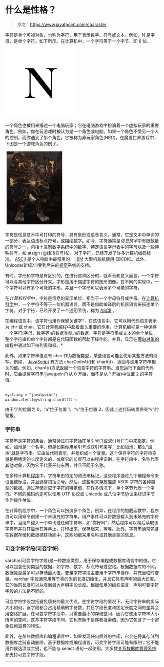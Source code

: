 # 什么是性格？

> 原文：<https://www.javatpoint.com/character>

字符是单个可视对象，也称为字符，用于表示数字、符号或文本。例如，N 是字母，是单个字符，如下所示。在计算机中，一个字符等于一个字节，即 8 位。

![What is character](img/5d9b23d7dcdc6903c7b9f173080dfa97.png)

一个角色也被用来描述一个电脑玩家；它在电脑游戏中扮演着一个虚拟玩家的重要角色。例如，你在玩游戏时被认为是一个角色或电脑。如果一个角色不受另一个人的控制，而你遇到了那个角色，它被称为非玩家角色(NPC)。在魔兽世界游戏中，下图是一个游戏角色的例子。

![What is character](img/f04ad4ca39cf33e225fb249c0a37ecca.png)

字符是信息技术中可打印的符号，具有象形或语音含义。通常，它是文本中单词的一部分，表达语法标点符号，或描绘数字。如今，字符通常是*信息技术*中有限数量的符号之一，包括十进制数字系统中的数字、特定语言字母表中的字母以及一些特殊符号，如 atsign (@)和&符号(&)。对于字符，已经开发了许多计算机编码标准。 [ASCII](https://www.javatpoint.com/ascii-full-form) 是个人电脑中最常用的， [IBM](https://www.javatpoint.com/ibm-full-form) 大型机系统使用 EBCDIC。此外，Unicode(新标准)受到后来的[视窗](https://www.javatpoint.com/windows)系统的支持。

有时，字形和字符是有区别的。在进行这种区分时，就声音和意义而言，一个字符可以与其他字符区分开来。字形是用于描述字符的图形图像。在不同的实现中，一个字符可以有多个可能的字形，并且一个字形可以表示多个可能的字符。

在*计算机科学*中，字符是信息的显示单位，相当于一个字母符号或字母。在[计算机科学](https://www.javatpoint.com/what-is-computer-science)中，一个字符不等于一位机器语言，而不是借助编译后的机器语言来描述单个字符。对于字符，已经开发了一个通用系统，称为 [ASCII](https://www.javatpoint.com/ascii) 。

在编程语言中，该字符也用作保留关键字*，在该语言中，它可以用代码语言表示为 chr 或 char。它在计算机编程中起着至关重要的作用，计算机编程是一种保存一个字符(字母、数字等)的数据类型。)的数据。字符是字符串或文本的单个单位，整个字符串和单个字符都是在代码函数的帮助下操作的。并且，显示在[面向对象的](https://www.javatpoint.com/java-oops-concepts)编程中通过如下拉列表和框。*

此外，如果字符串值没有 char 作为数据类型，某些语言可能会使用某些方法的缩写。例如， [JavaScript](https://www.javatpoint.com/javascript-tutorial) 有方法 charCodeAt()和 charAt()，返回与调用字符串相关的值。例如，charAt()方法返回一个包含字符的字符串。当您运行下面的代码时，它会提醒字符串“javatpoint”(从 0 开始，而不是从 1 开始)中位置 2 的字符值。

```

mystring = "javatpoint";
window.alert(mystring.charAt(2));

```

由于“j”的位置为 0，“a”位于位置 1，“v”位于位置 2，因此上述代码转发带有“v”的警报。

### 字符串

字符串是字符的集合，通常通过将字符括在单引号(')或双引号(" ")中来指定。例如，加州是一个名字，但是如果你用单引号或双引号来写，比如加州，那么“加州”就是字符串。它由位代码表示，并组织成一个变量。这个保存字符的字符串变量是用特定的长度定义的，或者它的长度可以由程序识别。在字符串中，名称代表其他对象，因为它不代表任何东西，并且不同于名称。

在多种计算机[程序](https://www.javatpoint.com/program)中，字符串由特定的语法来标记，这些程序通过几个编程命令来设置或标注，并且通常包括引号。然后，这些用来存放描述 ASCII 字符的各种类型的数据。通过存储对应于字符的特定值，在许多情况下，单个字节代表一个字符。不同的编码约定可以使用 UTF 协议或 Unicode 或八位字节协议来标识字节作为操作单位。

在计算机程序中，一个角色可以扮演多个角色。例如，在程序的加载函数中，程序员可以用命令创建一个未填充的字符串。用户事件可以将数据输入到未填充的字符串中。当用户键入一个单词或任何字符串，如“你好吗”，然后程序可以稍后读取该字符串并将其显示在屏幕上，打印出来，保存起来，等等。此外，字符串通常包含在数据存储和数据捕获功能中，这些功能采用名称或其他类型的信息。

### 可变字符字段(可变字符)

varchar(可变字符字段)是一种数据类型，用于保存编程或数据库语言中的值。它可以包含任何类型的数据，如字符、数字、标点符号或空格。根据数据库的不同，数据类型最多可以存储最大值。变量字符字段主要用于字符串操作，并充当临时变量。varchar 字段通常用等于零的当前长度初始化，并且它具有声明的最大长度。它的当前长度可以从零到最大声明字段长度。根据使用的编程语言，声明可变字符字段的方法是不同的。

可变字符字段包括避免填充的最大优点。在字符字段的情况下，无论字符串的实际大小如何，该字段都会占用精确的字符数，并且字段长度和固定长度之间的差异会用空格扩展。在可变字符字段中，只需要最小的存储空间，因为它使用字符串大小所需的空间，这与字符字段不同。它也有助于排序和搜索值，因为它包含了一个避免任何浪费的特性。

此外，在某些数据库和编程语言中，如果发现任何额外的空间，它会在将其存储到数据库之前自动删除。基于数据库或编程语言，可变字符字段可能有限制；它不能用作候选项或主键，也不能与 select 语句一起使用。大多数[关系数据库管理系统](https://www.javatpoint.com/what-is-rdbms)都支持可变字符字段。

* * *